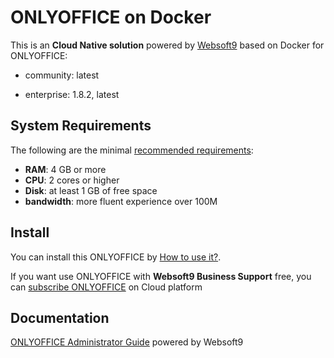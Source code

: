 # ONLYOFFICE on Docker  

This is an **Cloud Native solution** powered by [Websoft9](https://www.websoft9.com) based on Docker for ONLYOFFICE:

 - community:  latest

 - enterprise:  1.8.2, latest


## System Requirements

The following are the minimal [recommended requirements](https://github.com/onlyoffice/docker#recommended-system-requirements):

* **RAM**: 4 GB or more
* **CPU**: 2 cores or higher
* **Disk**: at least 1 GB of free space
* **bandwidth**: more fluent experience over 100M  

## Install

You can install this ONLYOFFICE by [How to use it?](https://github.com/Websoft9/docker-library#how-to-use-it).   

If you want use ONLYOFFICE with **Websoft9 Business Support** free, you can [subscribe ONLYOFFICE](https://www.websoft9.com/apps) on Cloud platform

## Documentation

[ONLYOFFICE Administrator Guide](https://support.websoft9.com/docs/template) powered by Websoft9
